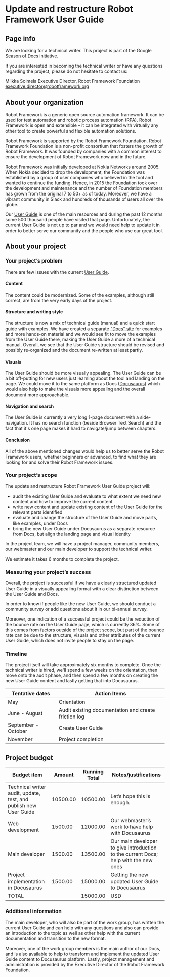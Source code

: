 # Update and restructure Robot Framework User Guide

## Page info

We are looking for a technical writer. This project is part of the Google [Season of Docs](https://developers.google.com/season-of-docs) initiative.

If you are interested in becoming the technical writer or have any questions regarding the project, please do not hesitate to contact us:

Miikka Solmela
Executive Director, Robot Framework Foundation
executive.director@robotframework.org

## About your organization

Robot Framework is a generic open source automation framework. It can be used for test automation and robotic process automation (RPA). Robot Framework is open and extensible – it can be integrated with virtually any other tool to create powerful and flexible automation solutions.  

Robot Framework is supported by the Robot Framework Foundation. Robot Framework Foundation is a non-profit consortium that fosters the growth of Robot Framework. It was founded by companies with a common interest to ensure the development of Robot Framework now and in the future.  

Robot Framework was initially developed at Nokia Networks around 2005. When Nokia decided to drop the development, the Foundation was established by a group of user companies who believed in the tool and wanted to continue the funding. Hence, in 2015 the Foundation took over the development and maintenance and the number of Foundation members has grown from the original 7 to 50+ as of today. Moreover, we have a vibrant community in Slack and hundreds of thousands of users all over the globe. 

Our [User Guide](https://robotframework.org/robotframework/latest/RobotFrameworkUserGuide.html) is one of the main resources and during the past 12 months some 500 thousand people have visited that page. Unfortunately, the current User Guide is not up to par and we would need help to update it in order to better serve our community and the people who use our great tool.

## About your project

### Your project’s problem

There are few issues with the current [User Guide](https://robotframework.org/robotframework/latest/RobotFrameworkUserGuide.html).  


#### Content
The content could be modernized. Some of the examples, although still correct, are from the very early days of the project.  

#### Structure and writing style
The structure is now a mix of technical guide (manual) and a quick start guide with examples. We have created a separate ["Docs" site](https://docs.robotframework.org/docs) for examples and more hands-on material and we would see fit to move the examples from the User Guide there, making the User Guide a more of a technical manual. Overall, we see that the User Guide structure should be revised and possibly re-organized and the document re-written at least partly.  

#### Visuals
The User Guide should be more visually appealing. The User Guide can be a bit off-putting for new users just learning about the tool and landing on the page. We could move it to the same platform as Docs ([Docusaurus](https://docusaurus.io/)) which would also help to make the visuals more appealing and the overall document more approachable.  

#### Navigation and search
The User Guide is currently a very long 1-page document with a side-navigation. It has no search function (beside Browser Text Search) and the fact that it's one page makes it hard to navigate/jump between chapters.

#### Conclusion

All of the above mentioned changes would help us to better serve the Robot Framework users, whether beginners or advanced, to find what they are looking for and solve their Robot Framework issues. 

### Your project’s scope

The update and restructure Robot Framework User Guide project will:

- audit the existing User Guide and evaluate to what extent we need new content and how to improve the current content
- write new content and update existing content of the User Guide for the relevant parts identified  
- evaluate and change the structure of the User Guide and move parts, like examples, under Docs  
- bring the new User Guide under Docusaurus as a separate resource from Docs, but align the landing page and visual identity

In the project team, we will have a project manager, community members, our webmaster and our main developer to support the technical writer.  

We estimate it takes 6 months to complete the project. 


### Measuring your project’s success

Overall, the project is successful if we have a clearly structured updated User Guide in a visually appealing format with a clear distinction between the User Guide and Docs.  

In order to know if people like the new User Guide, we should conduct a community survey or add questions about it in our bi-annual survey.  

Moreover, one indication of a successful project could be the reduction of the bounce rate on the User Guide page, which is currently 36%. Some of this comes from factors outside of the project scope, but part of the bounce rate can be due to the structure, visuals and other attributes of the current User Guide, which does not invite people to stay on the page.  

### Timeline

The project itself will take approximately six months to complete. Once the technical writer is hired, we'll spend a few weeks on the orientation, then move onto the audit phase, and then spend a few months on creating the new User Guide content and lastly getting that into Docusaurus.  

| Tentative dates | Action Items |
| --- | --- |
| May | Orientation |
| June - August | Audit existing documentation and create friction log |
| September - October | Create User Guide |
| November | Project completion |

## Project budget

| Budget item | Amount | Running Total | Notes/justifications |
| --- | --- | --- | --- |
| Technical writer audit, update, test, and publish new User Guide | 10500.00 | 10500.00 | Let’s hope this is enough. |
| Web development | 1500.00 | 12000.00 | Our webmaster’s work to have help with Docusaurus |
| Main developer | 1500.00 | 13500.00 | Our main developer to give introduction to the current Docs;  help with the new ones |
| Project implementation in Docusaurus | 1500.00 | 15000.00 | Getting the new updated User Guide to Docusaurus |
| TOTAL |  | 15000.00 | USD  |

### Additional information

The main developer, who will also be part of the work group, has written the current User Guide and can help with any questions and also can provide an introduction to the topic as well as other help with the current documentation and transition to the new format.  

Moreover, one of the work group members is the main author of our Docs, and is also available to help to transform and implement the updated User Guide content to Docusaurus platform. Lastly, project management and administration is provided by the Executive Director of the Robot Framework Foundation.  
